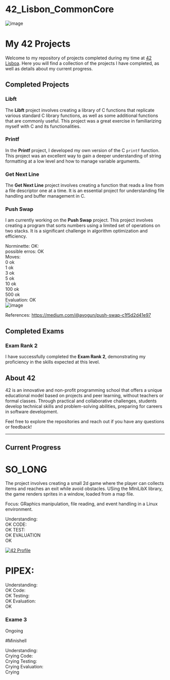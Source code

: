 # 42_Lisbon_CommonCore

![image](https://github.com/Kevinwmiguel/42_Lisbon_CommonCore/assets/59360014/546d47c3-0f82-4340-b61c-efb3756594a4)

# My 42 Projects

Welcome to my repository of projects completed during my time at [42 Lisboa](https://www.42lisboa.com/). Here you will find a collection of the projects I have completed, as well as details about my current progress.

## Completed Projects

### Libft
The **Libft** project involves creating a library of C functions that replicate various standard C library functions, as well as some additional functions that are commonly useful. This project was a great exercise in familiarizing myself with C and its functionalities.

### Printf
In the **Printf** project, I developed my own version of the C `printf` function. This project was an excellent way to gain a deeper understanding of string formatting at a low level and how to manage variable arguments.

### Get Next Line
The **Get Next Line** project involves creating a function that reads a line from a file descriptor one at a time. It is an essential project for understanding file handling and buffer management in C.

### Push Swap
I am currently working on the **Push Swap** project. This project involves creating a program that sorts numbers using a limited set of operations on two stacks. It is a significant challenge in algorithm optimization and efficiency.

Norminette: OK:<br>
possible erros: OK<br>
Moves: <br>
  0 ok<br>
  1 ok<br>
  3 ok<br>
  5 ok<br>
  10 ok<br>
  100 ok<br> 
  500 ok<br>
Evaluation: OK<br>
![image](https://github.com/user-attachments/assets/1fd3fe48-29bf-4f66-849b-fef479301005)


References: https://medium.com/@ayogun/push-swap-c1f5d2d41e97
## Completed Exams

### Exam Rank 2
I have successfully completed the **Exam Rank 2**, demonstrating my proficiency in the skills expected at this level.

## About 42

42 is an innovative and non-profit programming school that offers a unique educational model based on projects and peer learning, without teachers or formal classes. Through practical and collaborative challenges, students develop technical skills and problem-solving abilities, preparing for careers in software development.

Feel free to explore the repositories and reach out if you have any questions or feedback!

---
## Current Progress

# SO_LONG

The project involves creating a small 2d game where the player can collects items and reaches an exit while avoid obstacles. USing the MIniLibX library, the game renders sprites in a window, loaded from a map file.

Focus: GRaphics manipulation, file reading, and event handling in a Linux environment.

Understanding: <br>  OK
CODE: <br>  OK 
TEST: <br> OK 
EVALUATION <br>  OK

[![42 Profile](https://badgen.net/badge/Born2Code/42%20Profile/blue)](https://profile.intra.42.fr/users/your-username)

# PIPEX:

Understanding: <br> OK
Code: <br> OK 
Testing: <br> OK
Evaluation: <br> OK 

### Exame 3
Ongoing

#Minishell

Understanding: <br> Crying
Code: <br> Crying
Testing: <br> Crying
Evaluation: <br> Crying
